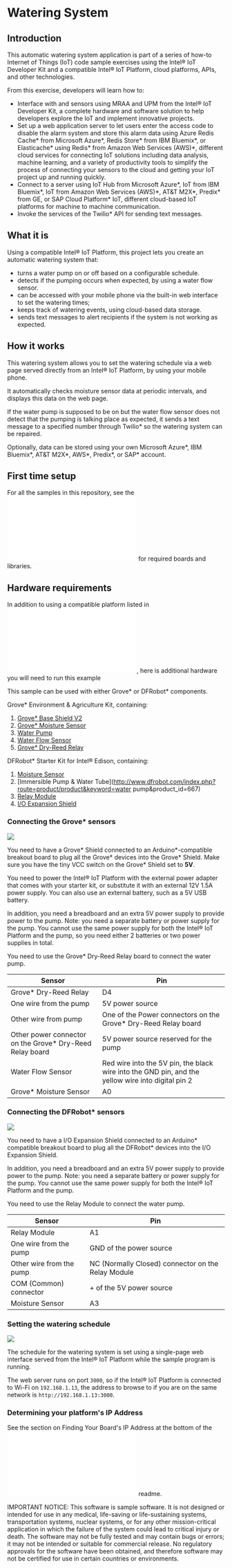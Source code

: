 ﻿# Watering System

## Introduction

This automatic watering system application is part of a series of how-to Internet of Things (IoT) code sample exercises using the Intel® IoT Developer Kit and a compatible Intel® IoT Platform, cloud platforms, APIs, and other technologies.

From this exercise, developers will learn how to:<br>

- Interface with and sensors using MRAA and UPM from the Intel® IoT Developer Kit, a complete hardware and software solution to help developers explore the IoT and implement innovative projects.<br>
- Set up a web application server to let users enter the access code to disable the alarm system and store this alarm data using Azure Redis Cache\* from Microsoft Azure\*, Redis Store\* from IBM Bluemix\*, or Elasticache\* using Redis\* from Amazon Web Services (AWS)\*, different cloud services for connecting IoT solutions including data analysis, machine learning, and a variety of productivity tools to simplify the process of connecting your sensors to the cloud and getting your IoT project up and running quickly.
- Connect to a server using IoT Hub from Microsoft Azure\*, IoT from IBM Bluemix\*, IoT from Amazon Web Services (AWS)\*, AT&T M2X\*, Predix\* from GE, or SAP Cloud Platform\* IoT, different cloud-based IoT platforms for machine to machine communication.
- Invoke the services of the Twilio\* API for sending text messages.

## What it is

Using a compatible Intel® IoT Platform, this project lets you create an automatic watering system that:<br>
- turns a water pump on or off based on a configurable schedule.<br>
- detects if the pumping occurs when expected, by using a water flow sensor.<br>
- can be accessed with your mobile phone via the built-in web interface to set the watering times;<br>
- keeps track of watering events, using cloud-based data storage.<br>
- sends text messages to alert recipients if the system is not working as expected.

## How it works

This watering system allows you to set the watering schedule via a web page served directly from an Intel® IoT Platform, by using your mobile phone.

It automatically checks moisture sensor data at periodic intervals, and displays this data on the web page.

If the water pump is supposed to be on but the water flow sensor does not detect that the pumping is talking place as expected, it sends a text message to a specified number through Twilio\* so the watering system can be repaired.

Optionally, data can be stored using your own Microsoft Azure\*, IBM Bluemix\*, AT&T M2X\*, AWS\*, Predix\*, or SAP\* account.

## First time setup  
For all the samples in this repository, see the ![General Setup Instructions](./../README.md#setup) for required boards and libraries.

## Hardware requirements

In addition to using a compatible platform listed in ![Hardware Compatibility](./../README.md#hardware-compatibility), here is additional hardware you will need to run this example

This sample can be used with either Grove\* or DFRobot\* components.

Grove\* Environment & Agriculture Kit, containing:

1. [Grove\* Base Shield V2](https://www.seeedstudio.com/Base-Shield-V2-p-1378.html)
2. [Grove\* Moisture Sensor](http://iotdk.intel.com/docs/master/upm/node/classes/grovemoisture.html)
3. [Water Pump](http://www.seeedstudio.com/depot/6V-Mini-Water-Pump-p-1945.html)
4. [Water Flow Sensor](http://www.seeedstudio.com/depot/G18-Water-Flow-Sensor-p-1346.html)
5. [Grove\* Dry-Reed Relay](http://iotdk.intel.com/docs/master/upm/node/classes/groverelay.html)

DFRobot\* Starter Kit for Intel® Edison, containing:

1. [Moisture Sensor](http://www.dfrobot.com/index.php?route=product/product&product_id=599)
3. [Immersible Pump & Water Tube](http://www.dfrobot.com/index.php?route=product/product&keyword=water pump&product_id=667)
4. [Relay Module](http://www.dfrobot.com/index.php?route=product/product&product_id=64)
5. [I/O Expansion Shield](http://www.dfrobot.com/index.php?route=product/product&product_id=1009)

### Connecting the Grove\* sensors

![](./images/watering-grove.JPG)

You need to have a Grove\* Shield connected to an Arduino\*-compatible breakout board to plug all the Grove\* devices into the Grove\* Shield. Make sure you have the tiny VCC switch on the Grove\* Shield set to **5V**.

You need to power the Intel® IoT Platform with the external power adapter that comes with your starter kit, or substitute it with an external 12V 1.5A power supply. You can also use an external battery, such as a 5V USB battery.

In addition, you need a breadboard and an extra 5V power supply to provide power to the pump. Note: you need a separate battery or power supply for the pump. You cannot use the same power supply for both the Intel® IoT Platform and the pump, so you need either 2 batteries or two power supplies in total.

You need to use the Grove\* Dry-Reed Relay board to connect the water pump.

Sensor | Pin
--- | ---
Grove\* Dry-Reed Relay | D4
One wire from the pump | 5V power source
Other wire from pump | One of the Power connectors on the Grove\* Dry-Reed Relay board
Other power connector  on the Grove\* Dry-Reed Relay board | 5V power source reserved for the pump
Water Flow Sensor | Red wire into the 5V pin, the black wire into the GND pin, and the yellow wire into digital pin 2
Grove\* Moisture Sensor | A0

### Connecting the DFRobot\* sensors

![](./images/watering-dfrobot.JPG)

You need to have a I/O Expansion Shield connected to an Arduino\* compatible breakout board to plug all the DFRobot\* devices into the I/O Expansion Shield.

In addition, you need a breadboard and an extra 5V power supply to provide power to the pump. Note: you need a separate battery or power supply for the pump. You cannot use the same power supply for both the Intel® IoT Platform and the pump.

You need to use the Relay Module to connect the water pump.

Sensor | Pin
--- | ---
Relay Module | A1
One wire from the pump | GND of the power source
Other wire from the pump | NC (Normally Closed) connector on the Relay Module
COM (Common) connector | + of the 5V power source
Moisture Sensor | A3

### Setting the watering schedule

![](./../../images/js/watering-system-web.png)

The schedule for the watering system is set using a single-page web interface served from the Intel® IoT Platform while the sample program is running.

The web server runs on port `3000`, so if the Intel® IoT Platform is connected to Wi-Fi on `192.168.1.13`, the address to browse to if you are on the same network is `http://192.168.1.13:3000`.

### Determining your platform's IP Address

See the section on Finding Your Board's IP Address at the bottom of the ![Setup Instructions](./../README.md#finding-your-boards-ip-address) readme. 

IMPORTANT NOTICE: This software is sample software. It is not designed or intended for use in any medical, life-saving or life-sustaining systems, transportation systems, nuclear systems, or for any other mission-critical application in which the failure of the system could lead to critical injury or death. The software may not be fully tested and may contain bugs or errors; it may not be intended or suitable for commercial release. No regulatory approvals for the software have been obtained, and therefore software may not be certified for use in certain countries or environments.
